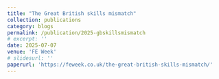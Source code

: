 ```yaml
---
title: "The Great British skills mismatch"
collection: publications
category: blogs
permalink: /publication/2025-gbskillsmismatch
# excerpt: ''
date: 2025-07-07
venue: 'FE Week'
# slidesurl: ''
paperurl: 'https://feweek.co.uk/the-great-british-skills-mismatch/'
---
```

